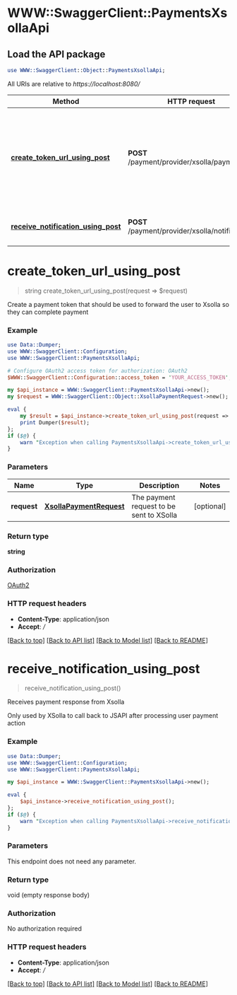 # WWW::SwaggerClient::PaymentsXsollaApi

## Load the API package
```perl
use WWW::SwaggerClient::Object::PaymentsXsollaApi;
```

All URIs are relative to *https://localhost:8080/*

Method | HTTP request | Description
------------- | ------------- | -------------
[**create_token_url_using_post**](PaymentsXsollaApi.md#create_token_url_using_post) | **POST** /payment/provider/xsolla/payment | Create a payment token that should be used to forward the user to Xsolla so they can complete payment
[**receive_notification_using_post**](PaymentsXsollaApi.md#receive_notification_using_post) | **POST** /payment/provider/xsolla/notifications | Receives payment response from Xsolla


# **create_token_url_using_post**
> string create_token_url_using_post(request => $request)

Create a payment token that should be used to forward the user to Xsolla so they can complete payment

### Example 
```perl
use Data::Dumper;
use WWW::SwaggerClient::Configuration;
use WWW::SwaggerClient::PaymentsXsollaApi;

# Configure OAuth2 access token for authorization: OAuth2
$WWW::SwaggerClient::Configuration::access_token = 'YOUR_ACCESS_TOKEN';

my $api_instance = WWW::SwaggerClient::PaymentsXsollaApi->new();
my $request = WWW::SwaggerClient::Object::XsollaPaymentRequest->new(); # XsollaPaymentRequest | The payment request to be sent to XSolla

eval { 
    my $result = $api_instance->create_token_url_using_post(request => $request);
    print Dumper($result);
};
if ($@) {
    warn "Exception when calling PaymentsXsollaApi->create_token_url_using_post: $@\n";
}
```

### Parameters

Name | Type | Description  | Notes
------------- | ------------- | ------------- | -------------
 **request** | [**XsollaPaymentRequest**](XsollaPaymentRequest.md)| The payment request to be sent to XSolla | [optional] 

### Return type

**string**

### Authorization

[OAuth2](../README.md#OAuth2)

### HTTP request headers

 - **Content-Type**: application/json
 - **Accept**: */*

[[Back to top]](#) [[Back to API list]](../README.md#documentation-for-api-endpoints) [[Back to Model list]](../README.md#documentation-for-models) [[Back to README]](../README.md)

# **receive_notification_using_post**
> receive_notification_using_post()

Receives payment response from Xsolla

Only used by XSolla to call back to JSAPI after processing user payment action

### Example 
```perl
use Data::Dumper;
use WWW::SwaggerClient::Configuration;
use WWW::SwaggerClient::PaymentsXsollaApi;

my $api_instance = WWW::SwaggerClient::PaymentsXsollaApi->new();

eval { 
    $api_instance->receive_notification_using_post();
};
if ($@) {
    warn "Exception when calling PaymentsXsollaApi->receive_notification_using_post: $@\n";
}
```

### Parameters
This endpoint does not need any parameter.

### Return type

void (empty response body)

### Authorization

No authorization required

### HTTP request headers

 - **Content-Type**: application/json
 - **Accept**: */*

[[Back to top]](#) [[Back to API list]](../README.md#documentation-for-api-endpoints) [[Back to Model list]](../README.md#documentation-for-models) [[Back to README]](../README.md)

